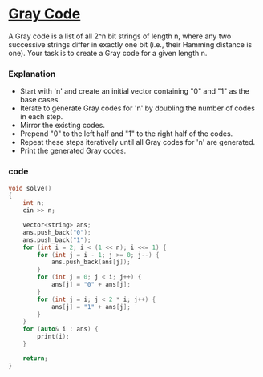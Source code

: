 # [Gray Code](https://cses.fi/problemset/task/2205/)

A Gray code is a list of all 2^n bit strings of length n, where any two successive strings differ in exactly one bit (i.e., their Hamming distance is one).
Your task is to create a Gray code for a given length n.

### Explanation

-   Start with 'n' and create an initial vector containing "0" and "1" as the base cases.
-   Iterate to generate Gray codes for 'n' by doubling the number of codes in each step.
-   Mirror the existing codes.
-   Prepend "0" to the left half and "1" to the right half of the codes.
-   Repeat these steps iteratively until all Gray codes for 'n' are generated.
-   Print the generated Gray codes.

### code

```cpp
void solve()
{
    int n;
    cin >> n;

    vector<string> ans;
    ans.push_back("0");
    ans.push_back("1");
    for (int i = 2; i < (1 << n); i <<= 1) {
        for (int j = i - 1; j >= 0; j--) {
            ans.push_back(ans[j]);
        }
        for (int j = 0; j < i; j++) {
            ans[j] = "0" + ans[j];
        }
        for (int j = i; j < 2 * i; j++) {
            ans[j] = "1" + ans[j];
        }
    }
    for (auto& i : ans) {
        print(i);
    }

    return;
}

```
